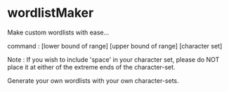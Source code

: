 # wordlistMaker
Make custom wordlists with ease...

command : [lower bound of range] [upper bound of range] [character set]

Note : If you wish to include 'space' in your character set, please do NOT place it at either of the extreme ends of the character-set.

Generate your own wordlists with your own character-sets.

